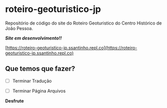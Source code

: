 # roteiro-geoturistico-jp

Repositório de código do site do Roteiro Geoturistico do Centro Histórico de João Pessoa.

**_Site em desenvolvimento!!_**

[https://roteiro-geoturistico-jp.ssantinho.repl.co](https://roteiro-geoturistico-jp.ssantinho.repl.co)


## Que temos que fazer?

- [ ] Terminar Tradução
- [ ] Terminar Página Arquivos



**Desfrute**



